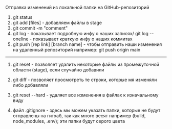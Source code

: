 Отправка изменений из локальной папки на GitHub-репозиторий

1. git status
2. git add [files] - добавляем файлы в stage
3. git commit -m "comment"
4. git log - показывает подробную инфу о наших записях/ git log --oneline - показывает краткую инфу о наших коммитах
5. git push [rep link] [branch name] - чтобы отправить наши изменения на удаленный репозиторий
например:
git push origin main

____

1. git reset - позволяет удалить некоторые файлы из промежуточной области (stage), если случайно добавили
2. git diff - позволяет просмотреть те строки, которые мя изменяли либо добавляли
3. git reset --hard - удаляет все изменения в файлах к изначальному виду

4. файл .gitignore - здесь мы можем указать папки, которые не будут отправлены на гитхаб, так как много весят например (build, node_modules, .env); эти папки будут серого цвета